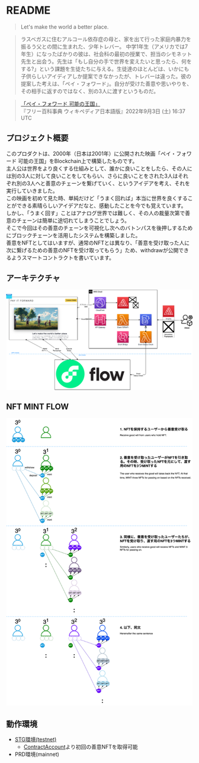 # README

> Let's make the world a better place. 

> ラスベガスに住むアルコール依存症の母と、家を出て行った家庭内暴力を振るう父との間に生まれた、少年トレバー。 中学1年生（アメリカでは7年生）になったばかりの彼は、社会科の最初の授業で、担当のシモネット先生と出会う。先生は「もし自分の手で世界を変えたいと思ったら、何をする?」という課題を生徒たちに与える。生徒達のほとんどは、いかにも子供らしいアイディアしか提案できなかったが、トレバーは違った。彼の提案した考えは、「ペイ・フォワード」。自分が受けた善意や思いやりを、その相手に返すのではなく、別の3人に渡すというものだ。

>[「ペイ・フォワード 可能の王国」](https://ja.wikipedia.org/wiki/%E3%83%9A%E3%82%A4%E3%83%BB%E3%83%95%E3%82%A9%E3%83%AF%E3%83%BC%E3%83%89_%E5%8F%AF%E8%83%BD%E3%81%AE%E7%8E%8B%E5%9B%BD)  
『フリー百科事典 ウィキペディア日本語版』2022年9月3日 (土) 16:37 UTC

## プロジェクト概要

このプロダクトは、2000年（日本は2001年）に公開された映画「ペイ・フォワード 可能の王国」をBlockchain上で構築したものです。  
主人公は世界をより良くする仕組みとして、誰かに良いことをしたら、その人には別の3人に対して良いことをしてもらい、さらに良いことをされた3人はそれぞれ別の3人へと善意のチェーンを繋げていく、というアイデアを考え、それを実行していきました。  
この映画を初めて見た時、単純だけど「うまく回れば」本当に世界を良くすることができる素晴らしいアイデアだなと、感動したことを今でも覚えています。  
しかし、「うまく回す」ことはアナログ世界では難しく、その人の裁量次第で善意のチェーンは簡単に途切れてしまうことでしょう。  
そこで今回はその善意のチェーンを可視化し次へのバトンパスを後押しするためにブロックチェーンを活用したシステムを構築しました。  
善意をNFTとしてはいますが、通常のNFTとは異なり、「善意を受け取った人に次に繋げるための善意のNFTを受け取ってもらう」ため、withdrawが公開できるようスマートコントラクトを書いています。

## アーキテクチャ

![alt](./architecture.drawio.png)

## NFT MINT FLOW

![alt](./NFTFlow.drawio.png)

## 動作環境

- [STG環境(testnet)](https://d191pmcvnhlrz3.cloudfront.net/)
  - [ContractAccount](https://d191pmcvnhlrz3.cloudfront.net/0xcc211b65db2e5873/info)より初回の善意NFTを取得可能
- PRD環境(mainnet)

